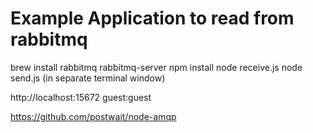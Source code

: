 # Example Application to read from rabbitmq

brew install rabbitmq
rabbitmq-server
npm install
node receive.js
node send.js (in separate terminal window)

http://localhost:15672
guest:guest


https://github.com/postwait/node-amqp